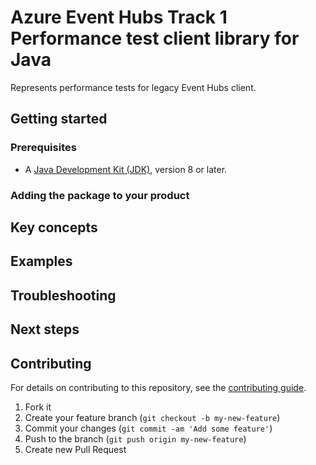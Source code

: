 # Azure Event Hubs Track 1 Performance test client library for Java

Represents performance tests for legacy Event Hubs client.

## Getting started

### Prerequisites

- A [Java Development Kit (JDK)][jdk_link], version 8 or later.

### Adding the package to your product

## Key concepts

## Examples

## Troubleshooting

## Next steps

## Contributing

For details on contributing to this repository, see the [contributing guide](https://github.com/Azure/azure-sdk-for-java/blob/main/CONTRIBUTING.md).

1. Fork it
1. Create your feature branch (`git checkout -b my-new-feature`)
1. Commit your changes (`git commit -am 'Add some feature'`)
1. Push to the branch (`git push origin my-new-feature`)
1. Create new Pull Request

<!-- links -->
[jdk_link]: https://docs.microsoft.com/java/azure/jdk/?view=azure-java-stable
